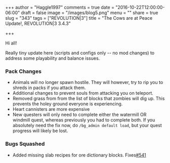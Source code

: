 +++
author = "Haggle1997"
comments = true
date = "2016-10-22T12:00:00-06:00"
draft = false
image = "/images/blog5.png"
menu = ""
share = true
slug = "343"
tags = ["REVOLUTION|3"]
title = "The Cows are at Peace Update!, REVOLUTION|3 3.4.3"

+++

Hi all!

Really tiny update here (scripts and configs only -- no mod changes) to address some playability and balance issues.

### Pack Changes
- Animals will no longer spawn hostile. They will however, try to rip you to shreds in packs if you attack them.
- Additional changes to prevent souls from attacking you on teleport.
- Removed grass from from the list of blocks that zombies will dig up. This prevents the holey ground everyone is experiencing.
- Heart cannisters are more expensive
- New questers will only need to complete either the watermill OR windmill quest, whereas previously you had to complete both. If you absolutely need the fix now, do `/bg_admin default load`, but your quest progress will likely be lost.

### Bugs Squashed
- Added missing slab recipes for ore dictionary blocks. Fixes[#541](https://github.com/Haggle1996/RevolutionPack/issues/541)
